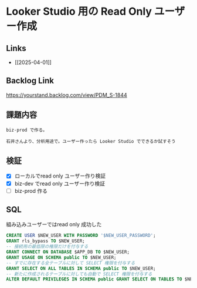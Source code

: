 # Looker Studio 用の Read Only ユーザー作成

## Links

- [[2025-04-01]]

## Backlog Link

https://yourstand.backlog.com/view/PDM_S-1844

## 課題内容

```
biz-prod で作る。

石井さんより、分析用途で。ユーザー作ったら Looker Studio でできるか試すそう
```

## 検証

- [x] ローカルでread only ユーザー作り検証
- [x] biz-dev でread only ユーザー作り検証
- [ ] biz-prod 作る

## SQL

組み込みユーザーではread only 成功した
```sql
CREATE USER $NEW_USER WITH PASSWORD '$NEW_USER_PASSWORD';
GRANT rls_bypass TO $NEW_USER;
-- 接続用の最低限の権限だけを付与する
GRANT CONNECT ON DATABASE $APP_DB TO $NEW_USER;
GRANT USAGE ON SCHEMA public TO $NEW_USER;
-- すでに存在する全テーブルに対して SELECT 権限を付与する
GRANT SELECT ON ALL TABLES IN SCHEMA public TO $NEW_USER;
-- 新たに作成されるテーブルに対しても自動で SELECT 権限を付与する
ALTER DEFAULT PRIVILEGES IN SCHEMA public GRANT SELECT ON TABLES TO $NEW_USER;
```
